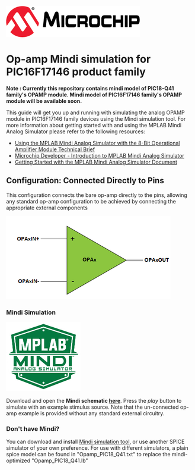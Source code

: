 ![Microchip logo](images/microchip.png)
# Op-amp Mindi simulation for PIC16F17146 product family

**Note : Currently this repository contains mindi model of PIC18-Q41 family's OPAMP module. Mindi model of PIC16F17146 family's OPAMP module will be available soon.**

This guide will get you up and running with simulating the analog OPAMP module in PIC16F17146 family devices using the Mindi simulation tool. For more information about getting started with and using the MPLAB Mindi Analog Simulator please refer to the following resources:

- [Using the MPLAB Mindi Analog Simulator with the 8-Bit Operational Amplifier Module Technical Brief](https://www.microchip.com/DS90003293)
- [Microchip Developer - Introduction to MPLAB Mindi Analog Simulator](https://www.microchipdeveloper.com/mindi:mindi-analog-simulator-introduction)
- [Getting Started with the MPLAB Mindi Analog Simulator Document](https://www.microchip.com/DS50002564)

## Configuration: Connected Directly to Pins
This configuration connects the bare op-amp directly to the pins, allowing any standard op-amp configuration to be achieved by connecting the appropriate external components

![Op-Amp](images/configuration.png)

### Mindi Simulation
![Mindi](images/mplab-mindi-analog-simulator.png)

Download and open the **Mindi schematic [here](https://www.github.com/microchip-pic-avr-examples/pic16f17146-opamp-mindi-direct-connection/releases/latest)**. Press the _play_ button to simulate with an example stimulus source. Note that the un-connected op-amp example is provided without any standard external circuitry.

### Don't have Mindi?
You can download and install [Mindi simulation tool](https://www.microchip.com/mplab/mplab-mindi), or use another SPICE simulator of your own preference. For use with different simulators, a plain spice model can be found in "Opamp_PIC18_Q41.txt" to replace the mindi-optimized "Opamp_PIC18_Q41.lb"
